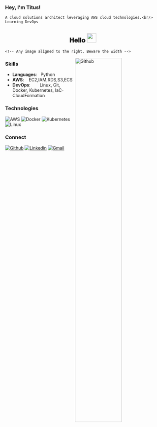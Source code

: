 ### Hey, I'm Titus!
    A cloud solutions architect leveraging AWS cloud technologies.<br/> 
    Learning DevOps
    
<div align="center">
<h2> 𝐇𝐞𝐥𝐥𝐨 <img src="https://github.com/lesinko/lesinko/blob/main/gifs/Hi.gif" width="30"></h2>
</div>
    
    <!-- Any image aligned to the right. Beware the width -->
<img width="55%" align="right" alt="Github" src="https://raw.githubusercontent.com/lesinko/.github/main/.resources/git-header.svg" />

### Skills 
- **Languages**: &nbsp;                          Python
- **AWS**: &nbsp;&nbsp;                          EC2,IAM,RDS,S3,ECS
- **DevOps**:  &nbsp;&nbsp;&nbsp;&nbsp;          Linux, Git, Docker, Kubernetes, IaC-CloudFormation

### Technologies
![AWS](https://img.shields.io/badge/-AWS-000?&logo=Amazon-AWS&logoColor=F90)
![Docker](https://img.shields.io/badge/-Docker-000?&logo=Docker)
![Kubernetes](https://img.shields.io/badge/-Kubernetes-000?&logo=Kubernetes)
![Linux](https://img.shields.io/badge/-Linux-000?&logo=Linux)

### Connect
[![Github](https://img.shields.io/badge/-Github-000?style=flat&logo=Github&logoColor=white)](https://github.com/lesinko)
[![Linkedin](https://img.shields.io/badge/-LinkedIn-blue?style=flat&logo=Linkedin&logoColor=white)](https://www.linkedin.com/in/titus-lesinko)
[![Gmail](https://img.shields.io/badge/-Gmail-c14438?style=flat&logo=Gmail&logoColor=white)](lesinko2@gmail.com)

